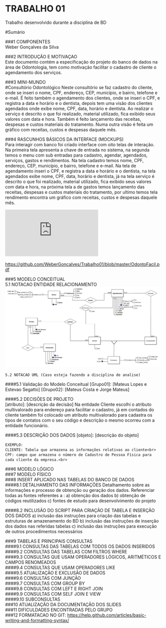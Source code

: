 # TRABALHO 01 
Trabalho desenvolvido durante a disciplina de BD

#Sumário

###1	COMPONENTES<br>
Weber Gonçalves da Silva<br>

###2	INTRODUÇÃO E MOTIVAÇAO<br>
Este documento contém a especificação do projeto do banco de dados na área de Odontologia, tem como motivação facilitar o cadastro de cliente o agendamento dos serviços. <br>

###3	MINI-MUNDO<br>
#Consultório Odontológico 
Neste consultório se faz cadastro do cliente, onde se inseri o nome, CPF, endereço, CEP, município, e bairro, telefone e e-mail. É feito também o agendamento dos clientes, onde se inseri o CPF, e registra a data e horário e o dentista, depois tem uma visão dos clientes agendados onde exibe nome, CPF, data, horário e dentista. Ao realizar o serviço é descrito o que foi realizado, material utilizado, fica exibido seus valores com data e hora. Também é feito lançamento das receitas, despesas e custos materiais do tratamento. Numa outra visão é feita um gráfico com receitas, custos e despesas daquele mês. 
 <br>

###4	RASCUNHOS BÁSICOS DA INTERFACE (MOCKUPS)<br>
Para interagir com banco foi criado interface com oito telas de interação. Na primeira tela apresenta a chave de entrada no sistema, na segunda temos o menu com sub entradas para cadastro, agendar, agendados, serviços, gastos e rendimentos. Na tela cadastro temos nome, CPF, endereço, CEP, município, e bairro, telefone e e-mail. Na tela de agendamento inseri o CPF, e registra a data e horário e o dentista, na tela agendados exibe nome, CPF, data, horário e dentista, já na tela serviço é descrito o que foi realizado, material utilizado, fica exibido seus valores com data e hora, na próxima tela a de gastos temos lançamento das receitas, despesas e custos materiais do tratamento, por ultimo temos tela rendimento encontra um gráfico com receitas, custos e despesas daquele mês. <br>

![Alt text](https://github.com/WeberGoncalves/Trabalho01/blob/master/OdontoFacil-3.pdf?raw=true "RASCUNHOS BÁSICOS DA INTERFACE")

https://github.com/WeberGoncalves/Trabalho01/blob/master/OdontoFacil.pdf


###5	MODELO CONCEITUAL<br>
    5.1 NOTACAO ENTIDADE RELACIONAMENTO
![Alt text](https://github.com/WeberGoncalves/Trabalho01/blob/master/CONCEITUALOdontoFacil_Versao2.JPG?raw=true "Modelo Conceitual")
    
    5.2 NOTACAO UML (Caso esteja fazendo a disciplina de analise)

####5.1 Validação do Modelo Conceitual
    [Grupo01]: [Mateus Lopes e Estevao Segatto]
    [Grupo02]: [Mateus Costa e Jorge Mateus]

####5.2 DECISÕES DE PROJETO<br>
    [atributo]: [descrição da decisão] 
    Na entidade Cliente escolhi o atributo multivalorado para endereço  para facilitar o cadastro,
    já em contados do cliente também  foi colocado um atributo multivalorado para cadastra os tipos de
    contatos com o seu código e descrição o mesmo ocorreu com a entidade funcionário. 
    <br>

####5.3 DESCRIÇÃO DOS DADOS 
    [objeto]: [descrição do objeto]
    
    EXEMPLO:
    CLIENTE: Tabela que armazena as informações relativas ao cliente<br>
    CPF: campo que armazena o número de Cadastro de Pessoa Física para cada cliente da empresa.<br>


###6	MODELO LÓGICO<br>
###7	MODELO FÍSICO<br>
###8	INSERT APLICADO NAS TABELAS DO BANCO DE DADOS<br>
####8.1 DETALHAMENTO DAS INFORMAÇÕES
        Detalhamento sobre as informações e processo de obtenção ou geração dos dados.
        Referenciar todas as fontes referentes a :
        a) obtenção dos dados
        b) obtenção de códigos reutilizados
        c) fontes de estudo para desenvolvimento do projeto
        
####8.2 INCLUSÃO DO SCRIPT PARA CRIAÇÃO DE TABELA E INSERÇÃO DOS DADOS
        a) inclusão das instruções para criação das tabelas e estruturas de amazenamento do BD
        b) inclusão das instruções de inserção dos dados nas referidas tabelas
        c) inclusão das instruções para execução de outros procedimentos necessários

###9	TABELAS E PRINCIPAIS CONSULTAS<br>
####9.1	CONSULTAS DAS TABELAS COM TODOS OS DADOS INSERIDOS<br>
####9.2	CONSULTAS DAS TABELAS COM FILTROS WHERE<br>
####9.3	CONSULTAS QUE USAM OPERADORES LÓGICOS, ARITMÉTICOS E CAMPOS RENOMEADOS<br>
####9.4	CONSULTAS QUE USAM OPERADORES LIKE<br>
####9.5	ATUALIZAÇÃO E EXCLUSÃO DE DADOS<br>
####9.6	CONSULTAS COM JUNÇÃO<br>
####9.7	CONSULTAS COM GROUP BY<br>
####9.8	CONSULTAS COM LEFT E RIGHT JOIN<br>
####9.9	CONSULTAS COM SELF JOIN E VIEW<br>
####9.10	SUBCONSULTAS<br>
###10	ATUALIZAÇÃO DA DOCUMENTAÇÃO DOS SLIDES<br>
###11	DIFICULDADES ENCONTRADAS PELO GRUPO<br>
###12  FORMATACAO NO GIT: https://help.github.com/articles/basic-writing-and-formatting-syntax/




